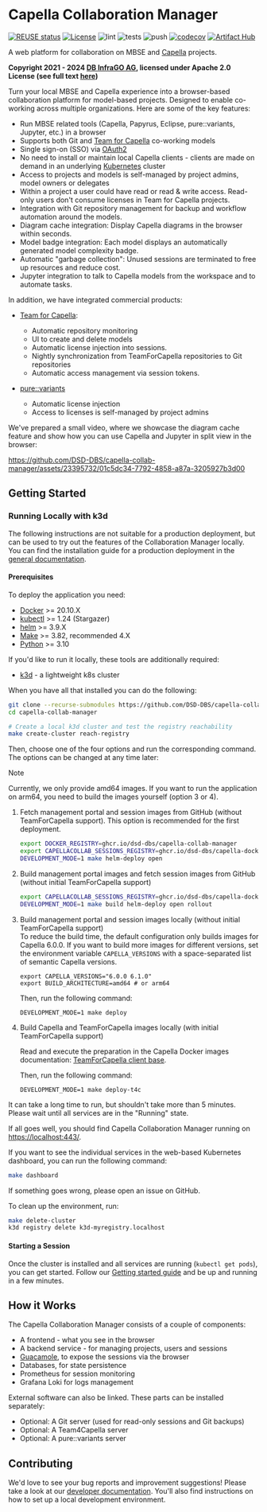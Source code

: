 <!--
 ~ SPDX-FileCopyrightText: Copyright DB InfraGO AG and contributors
 ~ SPDX-License-Identifier: Apache-2.0
 -->

# Capella Collaboration Manager

[![REUSE status](https://api.reuse.software/badge/github.com/DSD-DBS/capella-collab-manager)](https://api.reuse.software/info/github.com/DSD-DBS/capella-collab-manager)
[![License](https://img.shields.io/badge/License-Apache_2.0-blue.svg)](https://opensource.org/licenses/Apache-2.0)
![lint](https://github.com/DSD-DBS/capella-collab-manager/actions/workflows/lint.yml/badge.svg)
![tests](https://github.com/DSD-DBS/capella-collab-manager/actions/workflows/tests.yml/badge.svg)
![push](https://github.com/DSD-DBS/capella-collab-manager/actions/workflows/push.yml/badge.svg)
[![codecov](https://codecov.io/github/DSD-DBS/capella-collab-manager/branch/main/graph/badge.svg?token=1UZHL2H54F)](https://codecov.io/github/DSD-DBS/capella-collab-manager)
[![Artifact Hub](https://img.shields.io/endpoint?url=https://artifacthub.io/badge/repository/capella-collab-manager)](https://artifacthub.io/packages/search?repo=capella-collab-manager)

A web platform for collaboration on MBSE and
[Capella](https://www.eclipse.org/capella/) projects.

**Copyright 2021 - 2024
[DB InfraGO AG](https://fahrweg.dbinfrago.com/fahrweg-de), licensed under
Apache 2.0 License (see full text [here](./LICENSES/Apache-2.0.txt))**

Turn your local MBSE and Capella experience into a browser-based collaboration
platform for model-based projects. Designed to enable co-working across
multiple organizations. Here are some of the key features:

- Run MBSE related tools (Capella, Papyrus, Eclipse, pure::variants, Jupyter,
  etc.) in a browser
- Supports both Git and
  [Team for Capella](https://www.obeosoft.com/en/team-for-capella) co-working
  models
- Single sign-on (SSO) via [OAuth2](https://oauth.net/2/)
- No need to install or maintain local Capella clients - clients are made on
  demand in an underlying [Kubernetes](https://kubernetes.io/) cluster
- Access to projects and models is self-managed by project admins, model owners
  or delegates
- Within a project a user could have read or read & write access. Read-only
  users don't consume licenses in Team for Capella projects.
- Integration with Git repository management for backup and workflow automation
  around the models.
- Diagram cache integration: Display Capella diagrams in the browser within
  seconds.
- Model badge integration: Each model displays an automatically generated model
  complexity badge.
- Automatic "garbage collection": Unused sessions are terminated to free up
  resources and reduce cost.
- Jupyter integration to talk to Capella models from the workspace and to
  automate tasks.

In addition, we have integrated commercial products:

- [Team for Capella](https://www.obeosoft.com/en/team-for-capella):

  - Automatic repository monitoring
  - UI to create and delete models
  - Automatic license injection into sessions.
  - Nightly synchronization from TeamForCapella repositories to Git
    repositories
  - Automatic access management via session tokens.

- [pure::variants](https://www.pure-systems.com/purevariants)
  - Automatic license injection
  - Access to licenses is self-managed by project admins

We've prepared a small video, where we showcase the diagram cache feature and
show how you can use Capella and Jupyter in split view in the browser:

https://github.com/DSD-DBS/capella-collab-manager/assets/23395732/01c5dc34-7792-4858-a87a-3205927b3d00

## Getting Started

### Running Locally with k3d

The following instructions are not suitable for a production deployment, but
can be used to try out the features of the Collaboration Manager locally. You
can find the installation guide for a production deployment in the
[general documentation](https://dsd-dbs.github.io/capella-collab-manager/admin/installation/).

#### Prerequisites

To deploy the application you need:

- [Docker](https://docs.docker.com/engine/install/ubuntu/) >= 20.10.X
- [kubectl](https://kubernetes.io/docs/tasks/tools/install-kubectl-linux/) >=
  1.24 (Stargazer)
- [helm](https://helm.sh/docs/intro/install/) >= 3.9.X
- [Make](https://www.gnu.org/software/make/manual/make.html) >= 3.82,
  recommended 4.X
- [Python](https://www.python.org/downloads/) >= 3.10

If you'd like to run it locally, these tools are additionally required:

- [k3d](https://k3d.io/) - a lightweight k8s cluster

When you have all that installed you can do the following:

```zsh
git clone --recurse-submodules https://github.com/DSD-DBS/capella-collab-manager.git
cd capella-collab-manager

# Create a local k3d cluster and test the registry reachability
make create-cluster reach-registry
```

Then, choose one of the four options and run the corresponding command. The
options can be changed at any time later:

<!-- prettier-ignore -->
> [!NOTE]
> Currently, we only provide amd64 images. If you want to run the
> application on arm64, you need to build the images yourself (option 3 or 4).

1. Fetch management portal and session images from GitHub (without
   TeamForCapella support). This option is recommended for the first
   deployment.

   ```zsh
   export DOCKER_REGISTRY=ghcr.io/dsd-dbs/capella-collab-manager
   export CAPELLACOLLAB_SESSIONS_REGISTRY=ghcr.io/dsd-dbs/capella-dockerimages
   DEVELOPMENT_MODE=1 make helm-deploy open
   ```

1. Build management portal images and fetch session images from GitHub (without
   initial TeamForCapella support)

   ```zsh
   export CAPELLACOLLAB_SESSIONS_REGISTRY=ghcr.io/dsd-dbs/capella-dockerimages
   DEVELOPMENT_MODE=1 make build helm-deploy open rollout
   ```

1. Build management portal and session images locally (without initial
   TeamForCapella support) \
   To reduce the build time, the default configuration only builds images for
   Capella 6.0.0. If you want to build more images for different versions, set
   the environment variable `CAPELLA_VERSIONS` with a space-separated list of
   semantic Capella versions.

   ```
   export CAPELLA_VERSIONS="6.0.0 6.1.0"
   export BUILD_ARCHITECTURE=amd64 # or arm64
   ```

   Then, run the following command:

   ```
   DEVELOPMENT_MODE=1 make deploy
   ```

1. Build Capella and TeamForCapella images locally (with initial TeamForCapella
   support)

   Read and execute the preparation in the Capella Docker images documentation:
   [TeamForCapella client base](https://dsd-dbs.github.io/capella-dockerimages/capella/t4c/base/#preparation).

   Then, run the following command:

   ```
   DEVELOPMENT_MODE=1 make deploy-t4c
   ```

It can take a long time to run, but shouldn't take more than 5 minutes. Please
wait until all services are in the "Running" state.

If all goes well, you should find Capella Collaboration Manager running on
<https://localhost:443/>.

If you want to see the individual services in the web-based Kubernetes
dashboard, you can run the following command:

```zsh
make dashboard
```

If something goes wrong, please open an issue on GitHub.

To clean up the environment, run:

```zsh
make delete-cluster
k3d registry delete k3d-myregistry.localhost
```

#### Starting a Session

Once the cluster is installed and all services are running
(`kubectl get pods`), you can get started. Follow our
[Getting started guide](https://dsd-dbs.github.io/capella-collab-manager/admin/getting_started/getting_started/)
and be up and running in a few minutes.

## How it Works

The Capella Collaboration Manager consists of a couple of components:

- A frontend - what you see in the browser
- A backend service - for managing projects, users and sessions
- [Guacamole](https://guacamole.apache.org/), to expose the sessions via the
  browser
- Databases, for state persistence
- Prometheus for session monitoring
- Grafana Loki for logs management

External software can also be linked. These parts can be installed separately:

- Optional: A Git server (used for read-only sessions and Git backups)
- Optional: A Team4Capella server
- Optional: A pure::variants server

## Contributing

We'd love to see your bug reports and improvement suggestions! Please take a
look at our
[developer documentation](https://dsd-dbs.github.io/capella-collab-manager/development/).
You'll also find instructions on how to set up a local development environment.
